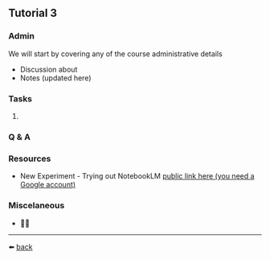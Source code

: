 ## Tutorial 3

### Admin
We will start by covering any of the course administrative details
* Discussion about 
* Notes (updated here)

### Tasks
1. 

### Q & A

### Resources
* New Experiment - Trying out NotebookLM [public link here (you need a Google account)](https://notebooklm.google.com/notebook/830bd552-ef08-49f2-9672-2dd176985248)

### Miscelaneous
* 🤷‍♂️

---
⬅️ [back](/../../)
